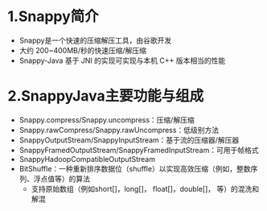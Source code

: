 # 1.Snappy简介
- Snappy是一个快速的压缩解压工具，由谷歌开发
- 大约 200~400MB/秒的快速压缩/解压缩
- Snappy-Java 基于 JNI 的实现可实现与本机 C++ 版本相当的性能

# 2.SnappyJava主要功能与组成
- Snappy.compress/Snappy.uncompress：压缩/解压缩
- Snappy.rawCompress/Snappy.rawUncompress：低级别方法
- SnappyOutputStream/SnappyInputStream：基于流的压缩器/解压器
- SnappyFramedOutputStream/SnappyFramedInputStream：可用于帧格式
- SnappyHadoopCompatibleOutputStream
- BitShuffle：一种重新排序数据位（shuffle）以实现高效压缩（例如，整数序列、浮点值等）的算法
    - 支持原始数组（例如short[]，long[]， float[]，double[]， 等）的混洗和解混

